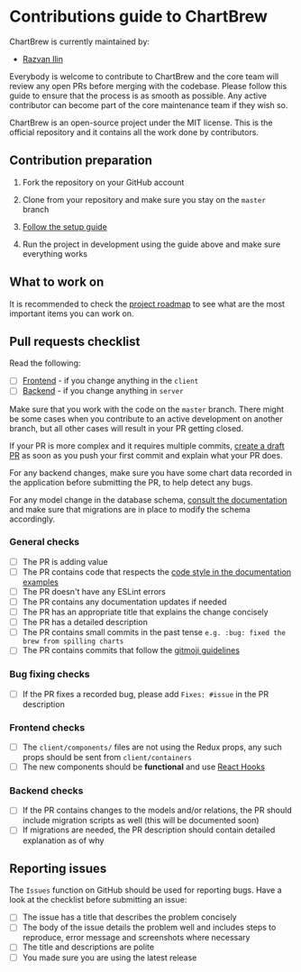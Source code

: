 # Contributions guide to ChartBrew

ChartBrew is currently maintained by:

* [Razvan Ilin](https://github.com/razvanilin)

Everybody is welcome to contribute to ChartBrew and the core team will review any open PRs before merging with the codebase. Please follow this guide to ensure that the process is as smooth as possible. Any active contributor can become part of the core maintenance team if they wish so.

ChartBrew is an open-source project under the MIT license. This is the official repository and it contains all the work done by contributors.

## Contribution preparation

1. Fork the repository on your GitHub account

2. Clone from your repository and make sure you stay on the `master` branch

3. [Follow the setup guide](https://docs.chartbrew.com/quickstart)

4. Run the project in development using the guide above and make sure everything works


## What to work on

It is recommended to check the [project roadmap](https://github.com/orgs/chartbrew/projects) to see what are the most important items you can work on.


## Pull requests checklist

Read the following:

- [ ] [Frontend](https://docs.chartbrew.com/architecture/frontend/) - if you change anything in the `client`
- [ ] [Backend](https://docs.chartbrew.com/architecture/backend/) - if you change anything in `server` 

Make sure that you work with the code on the `master` branch. There might be some cases when you contribute to an active development on another branch, but all other cases will result in your PR getting closed.

If your PR is more complex and it requires multiple commits, [create a draft PR](https://github.blog/2019-02-14-introducing-draft-pull-requests/) as soon as you push your first commit and explain what your PR does.

For any backend changes, make sure you have some chart data recorded in the application before submitting the PR, to help detect any bugs.

For any model change in the database schema, [consult the documentation](https://docs.chartbrew.com/architecture/backend/#models) and make sure that migrations are in place to modify the schema accordingly.

### General checks

- [ ] The PR is adding value
- [ ] The PR contains code that respects the [code style in the documentation examples](https://docs.chartbrew.com/architecture/backend/#code-style)
- [ ] The PR doesn't have any ESLint errors
- [ ] The PR contains any documentation updates if needed
- [ ] The PR has an appropriate title that explains the change concisely
- [ ] The PR has a detailed description
- [ ] The PR contains small commits in the past tense `e.g. :bug: fixed the brew from spilling charts`
- [ ] The PR contains commits that follow the [gitmoji guidelines](https://github.com/carloscuesta/gitmoji)

### Bug fixing checks

- [ ] If the PR fixes a recorded bug, please add `Fixes: #issue` in the PR description

### Frontend checks

- [ ] The `client/components/` files are not using the Redux props, any such props should be sent from `client/containers`
- [ ] The new components should be **functional** and use [React Hooks](https://reactjs.org/docs/hooks-intro.html)

### Backend checks

- [ ] If the PR contains changes to the models and/or relations, the PR should include migration scripts as well (this will be documented soon)
- [ ] If migrations are needed, the PR description should contain detailed explanation as of why

## Reporting issues

The `Issues` function on GitHub should be used for reporting bugs. Have a look at the checklist before submitting an issue:

- [ ] The issue has a title that describes the problem concisely
- [ ] The body of the issue details the problem well and includes steps to reproduce, error message and screenshots where necessary
- [ ] The title and descriptions are polite
- [ ] You made sure you are using the latest release
